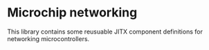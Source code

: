 # Microchip networking
This library contains some reusuable JITX component definitions for networking microcontrollers.

